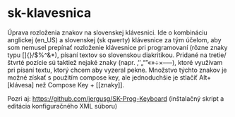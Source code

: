 sk-klavesnica
=============

Úprava rozloženia znakov na slovenskej klávesnici. Ide o kombináciu anglickej (en_US) a slovenskej (sk qwerty) klávesnice za tým účelom, aby som nemusel prepínať rozloženie klávesnice pri programovaní (rôzne znaky typu []{}\/$%^&*), písaní textov so slovenskou diakritikou. Pridané na tretie/štvrté pozície sú taktiež nejaké znaky (napr. ‚‘’„“”«»÷×–—), ktoré využívam pri písaní textu, ktorý chcem aby vyzeral pekne. Množstvo týchto znakov je možné získať s použitím compose key, ale jednoduchšie je stlačiť Alt+[klávesa] než Compose Key + [[znaky]]. 

Pozri aj: https://github.com/jergusg/SK-Prog-Keyboard (inštalačný skript a
editácia konfiguračného XML súboru)
